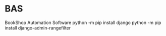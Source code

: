 # BAS
BookShop Automation Software
python -m pip install django
python -m pip install django-admin-rangefilter
